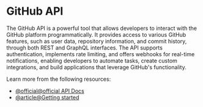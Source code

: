 # GitHub API

The GitHub API is a powerful tool that allows developers to interact with the GitHub platform programmatically. It provides access to various GitHub features, such as user data, repository information, and commit history, through both REST and GraphQL interfaces. The API supports authentication, implements rate limiting, and offers webhooks for real-time notifications, enabling developers to automate tasks, create custom integrations, and build applications that leverage GitHub's functionality.

Learn more from the following resources:

- [@official@official API Docs](https://docs.github.com/en/rest?apiVersion=2022-11-28)
- [@article@Getting started](https://docs.github.com/en/rest/using-the-rest-api/getting-started-with-the-rest-api?apiVersion=2022-11-28)